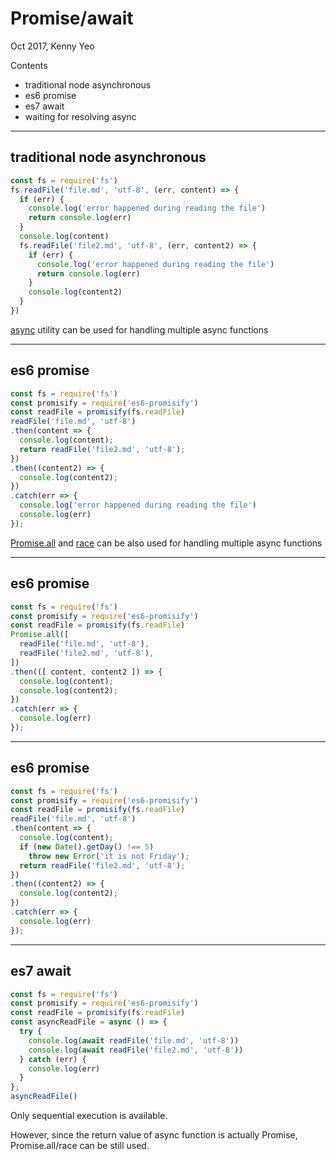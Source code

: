 <!--
theme: gaia
paginate: true
html: true
style: |
  section pre code {
    font-size: 1rem !important;
  }
-->

# Promise/await

Oct 2017, Kenny Yeo 

Contents

- traditional node asynchronous
- es6 promise
- es7 await
- waiting for resolving async
            
---

## traditional node asynchronous

```js
const fs = require('fs')
fs.readFile('file.md', 'utf-8', (err, content) => {
  if (err) {
    console.log('error happened during reading the file')
    return console.log(err)
  }
  console.log(content)
  fs.readFile('file2.md', 'utf-8', (err, content2) => {
    if (err) {
      console.log('error happened during reading the file')
      return console.log(err)
    }
    console.log(content2)
  }
})
```

<a href="https://caolan.github.io/async/v3/docs.html#waterfall" target="_blank">async</a>
utility can be used for handling multiple async functions

---

## es6 promise

```js
const fs = require('fs')
const promisify = require('es6-promisify')
const readFile = promisify(fs.readFile)
readFile('file.md', 'utf-8')
.then(content => {
  console.log(content);
  return readFile('file2.md', 'utf-8');
})
.then((content2) => {
  console.log(content2);
})
.catch(err => {
  console.log('error happened during reading the file')
  console.log(err)
});
```

<a target="_"
href="https://developer.mozilla.org/en-US/docs/Web/JavaScript/Reference/Global_Objects/Promise/all">
Promise.all</a> and
<a target="_"
href="https://developer.mozilla.org/en-US/docs/Web/JavaScript/Reference/Global_Objects/Promise/race">
race</a> can be also used for handling multiple async functions

---

## es6 promise

```js
const fs = require('fs')
const promisify = require('es6-promisify')
const readFile = promisify(fs.readFile)
Promise.all([
  readFile('file.md', 'utf-8'),
  readFile('file2.md', 'utf-8'),
])
.then(([ content, content2 ]) => {
  console.log(content);
  console.log(content2);
})
.catch(err => {
  console.log(err)
});
```

---

## es6 promise

```js
const fs = require('fs')
const promisify = require('es6-promisify')
const readFile = promisify(fs.readFile)
readFile('file.md', 'utf-8')
.then(content => {
  console.log(content);
  if (new Date().getDay() !== 5)
    throw new Error('it is not Friday');
  return readFile('file2.md', 'utf-8');
})
.then((content2) => {
  console.log(content2);
})
.catch(err => {
  console.log(err)
});
```

---

## es7 await

```js
const fs = require('fs')
const promisify = require('es6-promisify')
const readFile = promisify(fs.readFile)
const asyncReadFile = async () => {
  try {
    console.log(await readFile('file.md', 'utf-8'))
    console.log(await readFile('file2.md', 'utf-8'))
  } catch (err) {
    console.log(err)
  }
};
asyncReadFile()
```

Only sequential execution is available.

However, since the return value of async function is actually Promise,
Promise.all/race can be still used.
